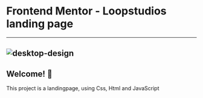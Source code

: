 # Frontend Mentor - Loopstudios landing page

----
![desktop-design](https://user-images.githubusercontent.com/116040965/218237243-24621575-dd80-4b13-9036-ac240b514336.jpg)
----


## Welcome! 👋


This project is a landingpage, using Css, Html and JavaScript
